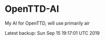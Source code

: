 # OpenTTD-AI
My AI for OpenTTD, will use primarily air

Latest backup: Sun Sep 15 19:17:01 UTC 2019
